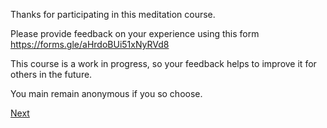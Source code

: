 Thanks for participating in this meditation course. 

Please provide feedback on your experience using this form https://forms.gle/aHrdoBUi51xNyRVd8

This course is a work in progress, so your feedback helps to improve it for others in the future.    

You main remain anonymous if you so choose.

<a href="9.2. Sutta References.html">Next</a>

